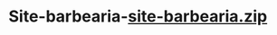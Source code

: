 # Site-barbearia-[site-barbearia.zip](https://github.com/user-attachments/files/20373519/site-barbearia.zip)
